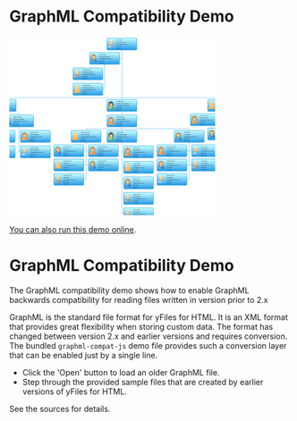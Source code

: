 # GraphML Compatibility Demo

<img src="../../resources/image/graphmlcompatibility.png" alt="demo-thumbnail" height="320"/>

[You can also run this demo online](https://live.yworks.com/demos/view/graphmlcompatibility/index.html).

# GraphML Compatibility Demo

The GraphML compatibility demo shows how to enable GraphML backwards compatibility for reading files written in version prior to 2.x

GraphML is the standard file format for yFiles for HTML. It is an XML format that provides great flexibility when storing custom data. The format has changed between version 2.x and earlier versions and requires conversion. The bundled `graphml-compat-js` demo file provides such a conversion layer that can be enabled just by a single line.

- Click the 'Open' button to load an older GraphML file.
- Step through the provided sample files that are created by earlier versions of yFiles for HTML.

See the sources for details.
